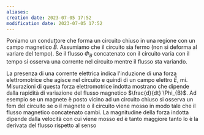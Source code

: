 ```yaml
---
aliases: 
creation date: 2023-07-05 17:52
modification date: 2023-07-05 17:52
---
```


Poniamo un conduttore che forma un circuito chiuso in una regione con un campo magnetico $\bar{B}$. Assumiamo che il circuito sia fermo (non si deforma al variare del tempo). Se il flusso $\Phi_{B}$ concatenato con il circuito varia con il tempo si osserva una corrente nel circuito mentre il flusso sta variando.

La presenza di una corrente elettrica indica l'induzione di una forza elettromotrice che agisce nel circuito e quindi di un campo elettro $\bar{E}$, mi.
Misurazioni di questa forza elettromotrice indotta mostrano che dipende dalla rapidità di variazione del flusso magnetico $\frac{d}{dt} \Phi_{B}$.
Ad esempio se un magnete è posto vicino ad un circuito chiuso si osserva un fem del circuito se o il magnete o il circuito viene mosso in modo tale che il flusso magnetico concatenato cambi.
La magnitudine della forza indotta dipende dalla velocità con cui viene mosso ed è tanto maggiore tanto lo è la derivata del flusso rispetto al senso